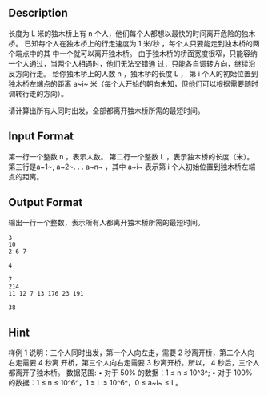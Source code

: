 ## Description

长度为 L 米的独木桥上有 n 个人，他们每个人都想以最快的时间离开危险的独木桥。
已知每个人在独木桥上的行走速度为 1 米/秒 ，每个人只要能走到独木桥的两个端点中的其
中一个就可以离开独木桥。
由于独木桥的桥面宽度很窄，只能容纳一个人通过，当两个人相遇时，他们无法交错通
过，只能各自调转方向，继续沿反方向行走。
给你独木桥上的人数 n ，独木桥的长度 L ， 第 i 个人的初始位置到独木桥左端点的距离
a~i~ 米（每个人开始的朝向未知，但他们可以根据需要随时调转行走的方向）。

请计算出所有人同时出发，全部都离开独木桥所需的最短时间。

## Input Format

第一行一个整数 n  ，表示人数。
第二行一个整数 L ，表示独木桥的长度（米）。
第三行是a~1~, a~2~. . . a~n~ ，其中 a~i~ 表示第 i 个人初始位置到独木桥左端点的距离。

## Output Format

输出一行一个整数，表示所有人都离开独木桥所需的最短时间。

```input1
3
10
2 6 7
```
```output1
4
```
```input2
7
214
11 12 7 13 176 23 191
```
```output2
38
```
## Hint

样例 1 说明：三个人同时出发，第一个人向左走，需要 2 秒离开桥，第二个人向右走需要 4 秒离
开桥，第三个人向右走需要 3 秒离开桥。所以， 4 秒后，三个人都离开了独木桥。
数据范围: 
• 对于 50% 的数据：1 ≤ n ≤ 10^3^; 
• 对于 100% 的数据：1 ≤ n ≤ 10^6^，1 ≤ L ≤ 10^6^，0 ≤ a~i~ ≤ L。
